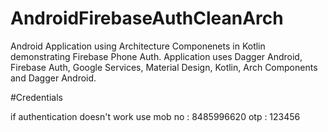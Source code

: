  # AndroidFirebaseAuthCleanArch
Android Application using Architecture Componenets in Kotlin demonstrating Firebase Phone Auth. Application uses Dagger Android, Firebase Auth, Google Services, Material Design, Kotlin, Arch Components and Dagger Android.


#Credentials

if authentication doesn't work use
mob no : 8485996620
otp : 123456